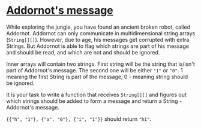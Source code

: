 # [Addornot's message](https://www.codewars.com/kata/addornots-message "https://www.codewars.com/kata/60d847e93cbec4003e0e4164")

While exploring the jungle, you have found an ancient broken robot, called Addornot. Addornot can
only communicate in multidimensional string arrays (`String[][]`). However, due to age, his messages
get corrupted with extra Strings. But Addornot is able to flag which strings are part of his message
and should be read, and which are not and should be ignored.

Inner arrays will contain two strings. First string will be the string that is/isn't part of
Addornot's message. The second one will be either `"1"` or `"0"`. 1 meaning the first String is part
of the message, 0 - meaning string should be ignored.

It is your task to write a function that receives `String[][]` and figures out which strings should
be added to form a message and return a String - Addornot's message.

`{{"h", "1"}, {"a", "0"}, {"i", "1"}}` should return `"hi"`. 
